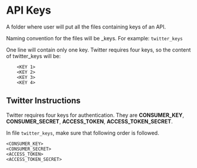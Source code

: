 # API Keys

A folder where user will put all the files containing keys of an API.

Naming convention for the files will be <application name>_keys. For example: `twitter_keys`

One line will contain only one key. Twitter requires four keys, so the content of twitter_keys will be:

        <KEY 1>
        <KEY 2>
        <KEY 3>
        <KEY 4>

## Twitter Instructions
Twitter requires four keys for authentication. They are **CONSUMER_KEY**, **CONSUMER_SECRET**, **ACCESS_TOKEN**, **ACCESS_TOKEN_SECRET**.

In file `twitter_keys`, make sure that following order is followed.

    <CONSUMER_KEY>
    <CONSUMER_SECRET>
    <ACCESS_TOKEN>
    <ACCESS_TOKEN_SECRET>
